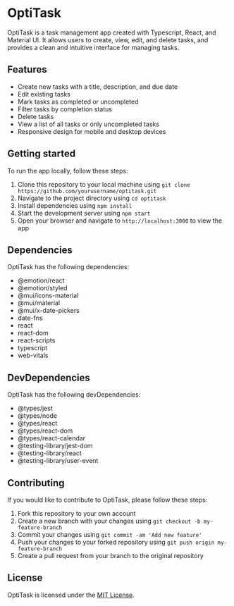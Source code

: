 # OptiTask

OptiTask is a task management app created with Typescript, React, and Material UI. It allows users to create, view, edit, and delete tasks, and provides a clean and intuitive interface for managing tasks.

## Features

- Create new tasks with a title, description, and due date
- Edit existing tasks
- Mark tasks as completed or uncompleted
- Filter tasks by completion status
- Delete tasks
- View a list of all tasks or only uncompleted tasks
- Responsive design for mobile and desktop devices

## Getting started

To run the app locally, follow these steps:

1. Clone this repository to your local machine using `git clone https://github.com/yourusername/optitask.git`
2. Navigate to the project directory using `cd optitask`
3. Install dependencies using `npm install`
4. Start the development server using `npm start`
5. Open your browser and navigate to `http://localhost:3000` to view the app

## Dependencies

OptiTask has the following dependencies:

- @emotion/react
- @emotion/styled
- @mui/icons-material
- @mui/material
- @mui/x-date-pickers
- date-fns
- react
- react-dom
- react-scripts
- typescript
- web-vitals

## DevDependencies

OptiTask has the following devDependencies:

- @types/jest
- @types/node
- @types/react
- @types/react-dom
- @types/react-calendar
- @testing-library/jest-dom
- @testing-library/react
- @testing-library/user-event

## Contributing

If you would like to contribute to OptiTask, please follow these steps:

1. Fork this repository to your own account
2. Create a new branch with your changes using `git checkout -b my-feature-branch`
3. Commit your changes using `git commit -am 'Add new feature'`
4. Push your changes to your forked repository using `git push origin my-feature-branch`
5. Create a pull request from your branch to the original repository

## License

OptiTask is licensed under the [MIT License](https://opensource.org/licenses/MIT).
